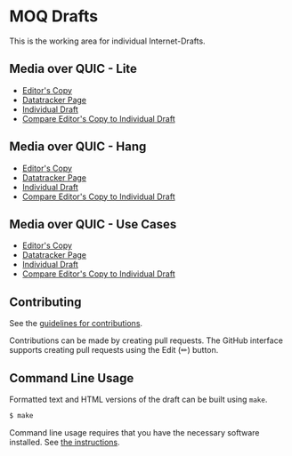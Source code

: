 <!-- regenerate: on (set to off if you edit this file) -->

# MOQ Drafts

This is the working area for individual Internet-Drafts.

## Media over QUIC - Lite

* [Editor's Copy](https://kixelated.github.io/moq-drafts/#go.draft-lcurley-moq-lite.html)
* [Datatracker Page](https://datatracker.ietf.org/doc/draft-lcurley-moq-lite)
* [Individual Draft](https://datatracker.ietf.org/doc/html/draft-lcurley-moq-lite)
* [Compare Editor's Copy to Individual Draft](https://kixelated.github.io/moq-drafts/#go.draft-lcurley-moq-lite.diff)

## Media over QUIC - Hang

* [Editor's Copy](https://kixelated.github.io/moq-drafts/#go.draft-lcurley-moq-hang.html)
* [Datatracker Page](https://datatracker.ietf.org/doc/draft-lcurley-moq-hang)
* [Individual Draft](https://datatracker.ietf.org/doc/html/draft-lcurley-moq-hang)
* [Compare Editor's Copy to Individual Draft](https://kixelated.github.io/moq-drafts/#go.draft-lcurley-moq-hang.diff)

## Media over QUIC - Use Cases

* [Editor's Copy](https://kixelated.github.io/moq-drafts/#go.draft-lcurley-moq-use-cases.html)
* [Datatracker Page](https://datatracker.ietf.org/doc/draft-lcurley-moq-use-cases)
* [Individual Draft](https://datatracker.ietf.org/doc/html/draft-lcurley-moq-use-cases)
* [Compare Editor's Copy to Individual Draft](https://kixelated.github.io/moq-drafts/#go.draft-lcurley-moq-use-cases.diff)


## Contributing

See the
[guidelines for contributions](https://github.com/kixelated/moq-drafts/blob/main/CONTRIBUTING.md).

Contributions can be made by creating pull requests.
The GitHub interface supports creating pull requests using the Edit (✏) button.


## Command Line Usage

Formatted text and HTML versions of the draft can be built using `make`.

```sh
$ make
```

Command line usage requires that you have the necessary software installed.  See
[the instructions](https://github.com/martinthomson/i-d-template/blob/main/doc/SETUP.md).

